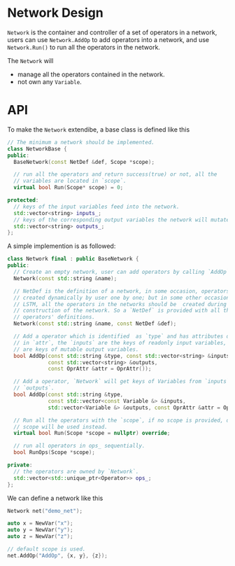 # Network Design

`Network` is the container and controller of a set of operators in a network, users can use `Network.AddOp` to add operators into a network, 
and use `Network.Run()` to run all the operators in the network.

The `Network` will

- manage all the operators contained in the network.
- not own any `Variable`.

# API

To make the `Network` extendibe, a base class is defined like this

```c++
// The minimum a network should be implemented.
class NetworkBase {
public:
  BaseNetwork(const NetDef &def, Scope *scope);

  // run all the operators and return success(true) or not, all the 
  // variables are located in `scope`.
  virtual bool Run(Scope* scope) = 0;

protected:
  // keys of the input variables feed into the network.
  std::vector<string> inputs_;
  // keys of the corresponding output variables the network will mutate.
  std::vector<string> outputs_;
};
```

A simple implemention is as followed:

```c++
class Network final : public BaseNetwork {
public:
  // Create an empty network, user can add operators by calling `AddOp`.
  Network(const std::string &name);

  // NetDef is the definition of a network, in some occasion, operators are
  // created dynamically by user one by one; but in some other occasion such as
  // LSTM, all the operators in the networks should be  created during the
  // construction of the network. So a `NetDef` is provided with all the
  // operators' definitions.
  Network(const std::string &name, const NetDef &def);

  // Add a operator which is identified  as `type` and has attributes described
  // in `attr`, the `inputs` are the keys of readonly input variables, `outputs`
  // are keys of mutable output variables.
  bool AddOp(const std::string &type, const std::vector<string> &inputs,
             const std::vector<string> &outputs,
             const OprAttr &attr = OprAttr());

  // Add a operator, `Network` will get keys of Variables from `inputs` and
  // `outputs`.
  bool AddOp(const std::string &type,
             const std::vector<const Variable &> &inputs,
             std::vector<Variable &> &outputs, const OprAttr &attr = OprAttr());

  // Run all the operators with the `scope`, if no scope is provided, default
  // scope will be used instead.
  virtual bool Run(Scope *scope = nullptr) override;

  // run all operators in ops_ sequentially.
  bool RunOps(Scope *scope);

private:
  // the operators are owned by `Network`.
  std::vector<std::unique_ptr<Operator>> ops_;
};
```

We can define a network like this

```c++
Network net("demo_net");

auto x = NewVar("x");
auto y = NewVar("y");
auto z = NewVar("z");

// default scope is used.
net.AddOp("AddOp", {x, y}, {z});
```
